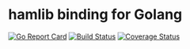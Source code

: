 # hamlib binding for Golang
[![Go Report Card](https://goreportcard.com/badge/github.com/dh1tw/goHamlib)](https://goreportcard.com/report/github.com/dh1tw/goHamlib)
[![Build Status](https://travis-ci.org/dh1tw/goHamlib.svg?branch=master)](https://travis-ci.org/dh1tw/goHamlib)
[![Coverage Status](https://coveralls.io/repos/github/dh1tw/goHamlib/badge.svg?branch=master)](https://coveralls.io/github/dh1tw/goHamlib?branch=master)